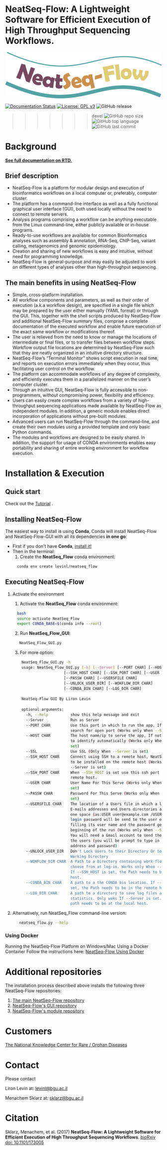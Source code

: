 # **NeatSeq-Flow**: A Lightweight Software for Efficient Execution of High Throughput Sequencing Workflows.
![NeatSeq-Flow Logo](docs/source/figs/NeatSeq_Flow_logo.png "NeatSeq-Flow")


[![Documentation Status](https://readthedocs.org/projects/neatseq-flow/badge/?version=latest)](http://neatseq-flow.readthedocs.io/en/latest/?badge=latest)
[![License: GPL v3](https://img.shields.io/badge/License-GPLv3-blue.svg)](https://www.gnu.org/licenses/gpl-3.0)
![GitHub release](https://img.shields.io/github/release-pre/sklarz-bgu/neatseq-flow.svg)
>>>>>>> devel
![GitHub repo size](https://img.shields.io/github/repo-size/sklarz-bgu/neatseq-flow.svg)
![GitHub top language](https://img.shields.io/github/languages/top/sklarz-bgu/neatseq-flow.svg)
![GitHub last commit](https://img.shields.io/github/last-commit/sklarz-bgu/neatseq-flow.svg)

<!--- [![Github All Releases](https://img.shields.io/github/downloads/sklarz-bgu/neatseq-flow/total.svg)]() -->


# Background

**[See full documentation on RTD.](http://NeatSeq-Flow.readthedocs.io/en/latest/)**

## Brief description

* NeatSeq-Flow is a platform for modular design and execution of bioinformatics workflows on a local computer or, preferably, computer cluster. 
* The platform has a command-line interface as well as a fully functional graphical user interface (GUI), both used locally without the need to connect to remote servers. 
* Analysis programs comprising a workflow can be anything executable from the Linux command-line, either publicly available or in-house programs. 
* Ready-to-use workflows are available for common Bioinformatics analyses such as assembly & annotation, RNA-Seq, ChIP-Seq, variant calling, metagenomics and genomic epidemiology. 
* Creation and sharing of new workflows is easy and intuitive, without need for programming knowledge. 
* NeatSeq-Flow is general-purpose and may easily be adjusted to work on different types of analyses other than high-throughput sequencing.


## The main benefits in using NeatSeq-Flow

* Simple, cross-platform installation.
* All workflow components and parameters, as well as their order of execution (a.k.a workflow design), are specified in a single file which may be prepared by the user either manually (YAML format) or through the GUI. This, together with the shell scripts produced by NeatSeq-Flow and additional NeatSeq-Flow summary files, comprise a complete documentation of the executed workflow and enable future execution of the exact same workflow or modifications thereof.
* The user is relieved from the need to know or manage the locations of intermediate or final files, or to transfer files between workflow steps. Workflow output file locations are determined by NeatSeq-Flow such that they are neatly organized in an intuitive directory structure.
* NeatSeq-Flow’s “Terminal Monitor” shows script execution in real time, and reports on execution errors immediately when they occur, thus facilitating user control on the workflow.
* The platform can accommodate workflows of any degree of complexity, and efficiently executes them in a parallelized manner on the user’s computer cluster.
* Through an intuitive GUI, NeatSeq-Flow is fully accessible to non-programmers, without compromising power, flexibility and efficiency.
* Users can easily create complex workflows from a variety of high-throughput sequencing applications made available by NeatSeq-Flow as independent modules. In addition, a generic module enables direct incorporation of applications without pre-built modules.
* Advanced users can run NeatSeq-Flow through the command-line, and create their own modules using a provided template and only basic Python commands.
* The modules and workflows are designed to be easily shared. In addition, the support for usage of CONDA environments enables easy portability and sharing of entire working environment for workflow execution.




# Installation & Execution

## Quick start

Check out the [Tutorial](http://neatseq-flow.readthedocs.io/en/latest/Example_WF.html) .

## Installing NeatSeq-Flow

The easiest way to install is using **Conda**, Conda will install NeatSeq-Flow and NeatSeq-Flow-GUI with all its dependencies **in one go**: 

  - First if you don't have **Conda**, [install it!](https://conda.io/miniconda.html) 
  - Then in the terminal:
    1. Create the **NeatSeq_Flow** conda environment:
    ```Bash
      conda env create levinl/neatseq_flow
    ```  


## Executing NeatSeq-Flow

1. Activate the environment

   1. Activate the **NeatSeq_Flow** conda environment:
    ```Bash
      bash
      source activate NeatSeq_Flow
      export CONDA_BASE=$(conda info --root)
    ```
    2. Run **NeatSeq_Flow_GUI**:
    ```Bash 
       NeatSeq_Flow_GUI.py
    ```
    3. For more option:
    ```Bash 
        NeatSeq_Flow_GUI.py -h
        usage: NeatSeq_Flow_GUI.py [-h] [--Server] [--PORT CHAR] [--HOST CHAR] [--SSL]
                           [--SSH_HOST CHAR] [--SSH_PORT CHAR] [--USER CHAR]
                           [--PASSW CHAR] [--USERSFILE CHAR]
                           [--UNLOCK_USER_DIR] [--WOKFLOW_DIR CHAR]
                           [--CONDA_BIN CHAR] [--LOG_DIR CHAR]

        NeatSeq-Flow GUI By Liron Levin

        optional arguments:
          -h, --help          show this help message and exit
          --Server            Run as Server
          --PORT CHAR         Use this port in which to run the app, If not set will
                              search for open port (Works only When --Server is set)
          --HOST CHAR         The host name/ip to serve the app, If not set, will try
                              to identify automatically (Works only When --Server is
                              set)
          --SSL               Use SSL (Only When --Server is set)
          --SSH_HOST CHAR     Connect using SSH to a remote host, NeatSeq-Flow needs
                              to be installed on the remote host (Works only When
                              --Server is set)
          --SSH_PORT CHAR     When --SSH_HOST is set use this ssh port to connect to a
                              remote host.
          --USER CHAR         User Name For This Serve (Works only When --Server is
                              set)
          --PASSW CHAR        Password For This Serve (Works only When --Server is
                              set)
          --USERSFILE CHAR    The location of a Users file in which a list of users,
                              E-mails addresses and Users directories are separated by
                              one space (as:USER user@example.com /USER/DIR). The
                              login password will be send to the user e-mail after
                              filling its user name and the password generated at the
                              beginning of the run (Works only When --Server is set).
                              You will need a Gmail account to send the password to
                              the users (you will be prompt to type in your Gmail
                              address and password)
          --UNLOCK_USER_DIR   Don't Lock Users to their Directory Or to the Current
                              Working Directory
          --WOKFLOW_DIR CHAR  A Path to a Directory containing work-flow files to
                              choose from at log-in. Works only When --Server is set.
                              If --SSH_HOST is set, the Path needs to be in the remote
                              host.
          --CONDA_BIN CHAR    A path to a the CONDA bin location. If --SSH_HOST is
                              set, the Path needs to be in the remote host.
          --LOG_DIR CHAR      A path to a directory to save log files about users
                              statistics. Only woks If --Server is set. In any way the
                              path needs to be at the local host.
    ```

1. Alternatively, run NeatSeq_Flow command-line version:

    ```Bash 
       neatseq_flow.py --help
    ``` 

### Using Docker

  Running the NeatSeq-Flow Platform on Windows/Mac Using a Docker Container
  Follow the instructions here:
    [NeatSeq-Flow Using Docker](https://github.com/bioinfo-core-BGU/NeatSeq-Flow-Using-Docker) 


# Additional repositories

The installation process described above installs the following three NeatSeq-Flow repositories:

1. [The main NeatSeq-Flow repository](https://github.com/bioinfo-core-BGU/neatseq-flow)
1. [NeatSeq-Flow's GUI repository](https://github.com/bioinfo-core-BGU/NeatSeq-Flow-GUI)
1. [NeatSeq-Flow's module repository](https://github.com/bioinfo-core-BGU/neatseq-flow-modules)


# Customers

[The National Knowledge Center for Rare / Orphan Diseases](http://in.bgu.ac.il/en/rod/Pages/default.aspx)

# Contact

Please contact 

Liron Levin at:     [levinl@bgu.ac.il](mailto:levinl@bgu.ac.il)

Menachem Sklarz at: [sklarz@bgu.ac.il](mailto:sklarz@bgu.ac.il)

# Citation

Sklarz, Menachem, et al. (2017) **NeatSeq-Flow: A Lightweight Software for Efficient Execution of High Throughput Sequencing Workflows**. [bioRxiv doi: 10.1101/173005](http://www.biorxiv.org/content/early/2017/08/08/173005)
